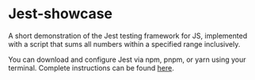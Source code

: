 # Jest-showcase
A short demonstration of the Jest testing framework for JS, implemented with a script that sums all numbers within a specified range inclusively.

You can download and configure Jest via npm, pnpm, or yarn using your terminal.  Complete instructions can be found [here](https://jestjs.io/docs/getting-started).
